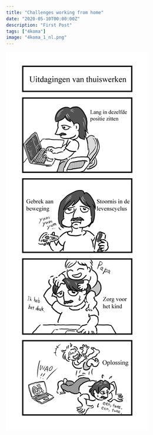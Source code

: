 ```yaml
---
title: "Challenges working from home"
date: "2020-05-10T00:00:00Z"
description: "First Post"
tags: ["4koma"]
image: "4koma_1_nl.png"
---
```


![](./4koma_1_nl.png)
